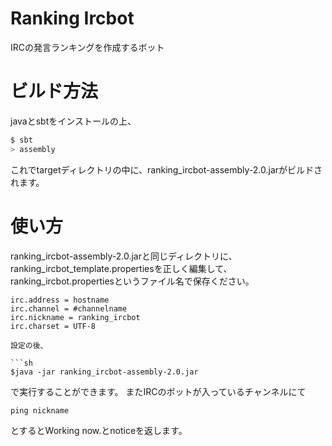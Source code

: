 # Ranking Ircbot
IRCの発言ランキングを作成するボット

# ビルド方法
javaとsbtをインストールの上、

```sh
$ sbt
> assembly
```
これでtargetディレクトリの中に、ranking_ircbot-assembly-2.0.jarがビルドされます。

# 使い方
ranking_ircbot-assembly-2.0.jarと同じディレクトリに、
ranking_ircbot_template.propertiesを正しく編集して、
ranking_ircbot.propertiesというファイル名で保存ください。

```properties
irc.address = hostname
irc.channel = #channelname
irc.nickname = ranking_ircbot
irc.charset = UTF-8

設定の後、

```sh
$java -jar ranking_ircbot-assembly-2.0.jar
```

で実行することができます。
またIRCのボットが入っているチャンネルにて
```
ping nickname
```
とするとWorking now.とnoticeを返します。

